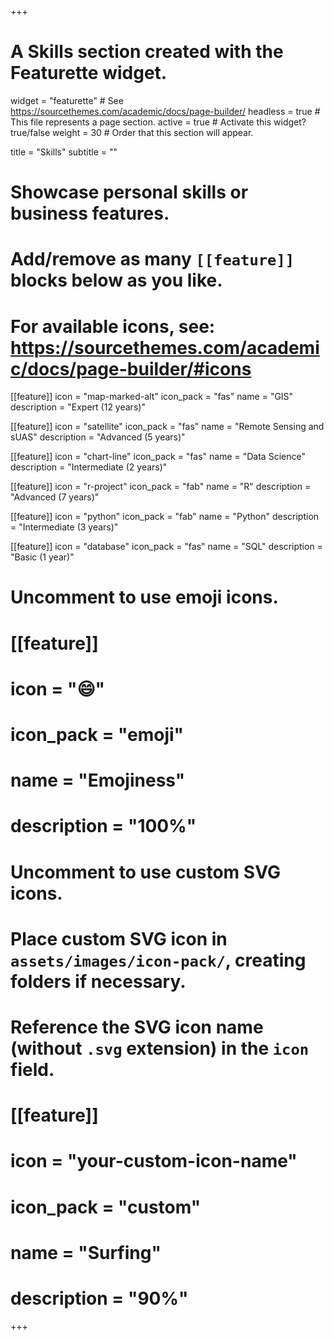 +++
# A Skills section created with the Featurette widget.
widget = "featurette"  # See https://sourcethemes.com/academic/docs/page-builder/
headless = true  # This file represents a page section.
active = true  # Activate this widget? true/false
weight = 30  # Order that this section will appear.

title = "Skills"
subtitle = ""

# Showcase personal skills or business features.
# 
# Add/remove as many `[[feature]]` blocks below as you like.
# 
# For available icons, see: https://sourcethemes.com/academic/docs/page-builder/#icons
[[feature]]
  icon = "map-marked-alt"
  icon_pack = "fas"
  name = "GIS"
  description = "Expert (12 years)"

[[feature]]
  icon = "satellite"
  icon_pack = "fas"
  name = "Remote Sensing and sUAS"
  description = "Advanced (5 years)"
  
[[feature]]
  icon = "chart-line"
  icon_pack = "fas"
  name = "Data Science"
  description = "Intermediate (2 years)"
  
[[feature]]
  icon = "r-project"
  icon_pack = "fab"
  name = "R"
  description = "Advanced (7 years)"

[[feature]]
  icon = "python"
  icon_pack = "fab"
  name = "Python"
  description = "Intermediate (3 years)"

[[feature]]
  icon = "database"
  icon_pack = "fas"
  name = "SQL"
  description = "Basic (1 year)"

# Uncomment to use emoji icons.
# [[feature]]
#  icon = ":smile:"
#  icon_pack = "emoji"
#  name = "Emojiness"
#  description = "100%"  

# Uncomment to use custom SVG icons.
# Place custom SVG icon in `assets/images/icon-pack/`, creating folders if necessary.
# Reference the SVG icon name (without `.svg` extension) in the `icon` field.
# [[feature]]
#  icon = "your-custom-icon-name"
#  icon_pack = "custom"
#  name = "Surfing"
#  description = "90%"

+++
